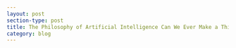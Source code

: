 ```yaml
---
layout: post
section-type: post
title: The Philosophy of Artificial Intelligence Can We Ever Make a Thinking Machine
category: blog
---
```

